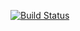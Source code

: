 [![Build Status](https://travis-ci.org/alejandro-reyesamaro/visual_POSL.svg?branch=master)](https://travis-ci.org/alejandro-reyesamaro/visual_POSL.svg?branch=master)
